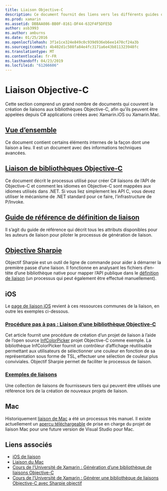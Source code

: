 ```yaml
---
title: Liaison Objective-C
description: Ce document fournit des liens vers les différents guides qui expliquent comment créer C# liaisons au code Objective-C, permettant aux développeurs de consommer des bibliothèques prêts à l’emploi dans les applications Xamarin.
ms.prod: xamarin
ms.assetid: DBBAA086-BB0F-8161-DF44-632F4F5DFE5D
author: asb3993
ms.author: amburns
ms.date: 01/25/2016
ms.openlocfilehash: 3f1e1ce324e849c0c939d936eb6ee1470cf24a3b
ms.sourcegitcommit: 4b402d1c508fa84e4fc3171a6e43b811323948fc
ms.translationtype: MT
ms.contentlocale: fr-FR
ms.lasthandoff: 04/23/2019
ms.locfileid: "61266606"
---
```

# <a name="binding-objective-c"></a>Liaison Objective-C

Cette section comprend un grand nombre de documents qui couvrent la création de liaisons aux bibliothèques Objective-C, afin qu’ils peuvent être appelées depuis C# applications créées avec Xamarin.iOS ou Xamarin.Mac.

##  <a name="overviewcross-platformmaciosbindingoverviewmd"></a>[Vue d’ensemble](~/cross-platform/macios/binding/overview.md)

Ce document contient certains éléments internes de la façon dont une liaison a lieu. Il est un document avec des informations techniques avancées.

##  <a name="binding-objective-c-librariescross-platformmaciosbindingobjective-c-librariesmd"></a>[Liaison de bibliothèques Objective-C](~/cross-platform/macios/binding/objective-c-libraries.md)

Ce document décrit le processus utilisé pour créer C# liaisons de l’API de Objective-C et comment les idiomes en Objective-C sont mappées aux idiomes utilisés dans .NET.
Si vous liez simplement les API C, vous devez utiliser le mécanisme de .NET standard pour ce faire, l’infrastructure de P/Invoke.

##  <a name="binding-definition-reference-guidecross-platformmaciosbindingbinding-types-referencemd"></a>[Guide de référence de définition de liaison](~/cross-platform/macios/binding/binding-types-reference.md)

Il s’agit du guide de référence qui décrit tous les attributs disponibles pour les auteurs de liaison pour piloter le processus de génération de liaison.


## <a name="objective-sharpiecross-platformmaciosbindingobjective-sharpieindexmd"></a>[Objective Sharpie](~/cross-platform/macios/binding/objective-sharpie/index.md)

Objectif Sharpie est un outil de ligne de commande pour aider à démarrer la première passe d’une liaison. Il fonctionne en analysant les fichiers d’en-tête d’une bibliothèque native pour mapper l’API publique dans le [définition de liaison](~/cross-platform/macios/binding/objective-c-libraries.md) (un processus qui peut également être effectué manuellement).

## <a name="ios"></a>iOS

Le [page de liaison iOS](~/ios/platform/binding-objective-c/index.md) revient à ces ressources communes de la liaison, en outre les exemples ci-dessous.

### <a name="walkthrough-binding-an-objective-c-libraryiosplatformbinding-objective-cwalkthroughmd"></a>[Procédure pas à pas : Liaison d’une bibliothèque Objective-C](~/ios/platform/binding-objective-c/walkthrough.md)

Cet article fournit une procédure de création d’un projet de liaison à l’aide de l’open source [InfColorPicker](https://github.com/InfinitApps/InfColorPicker) projet Objective-C comme exemple. La bibliothèque InfColorPicker fournit un contrôleur d’affichage réutilisable permettant aux utilisateurs de sélectionner une couleur en fonction de sa représentation sous forme de TSL, effectuer une sélection de couleur plus conviviales. Objectif Sharpie permet de faciliter le processus de liaison.

### <a name="binding-sampleshttpsgithubcommonomonotouch-bindings"></a>[Exemples de liaisons](https://github.com/mono/monotouch-bindings)

Une collection de liaisons de fournisseurs tiers qui peuvent être utilisés une référence lors de la création de nouveaux projets de liaison.

## <a name="mac"></a>Mac

Historiquement [liaison de Mac](~/mac/platform/binding.md) a été un processus très manuel. Il existe actuellement un [aperçu téléchargeable](https://forums.xamarin.com/discussion/59760/xamarin-mac-binding-project-preview) de prise en charge du projet de liaison Mac pour une future version de Visual Studio pour Mac.



## <a name="related-links"></a>Liens associés

- [iOS de liaison](~/ios/platform/binding-objective-c/index.md)
- [Liaison du Mac](~/mac/platform/binding.md)
- [Cours de l’Université de Xamarin : Génération d’une bibliothèque de liaisons Objective-C](https://university.xamarin.com/classes/track/all#building-an-objective-c-bindings-library)
- [Cours de l’Université de Xamarin : Générer une bibliothèque de liaisons Objective-C avec Sharpie objectif](https://university.xamarin.com/classes/track/all#build-an-objective-c-bindings-library-with-objective-sharpie)
